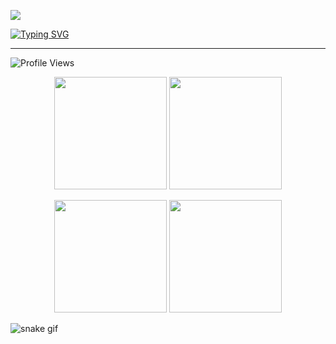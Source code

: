![](https://user-images.githubusercontent.com/112987981/189151245-6fbb7b80-fd0b-4a17-99cd-39de996ef5e6.png)

[![Typing SVG](https://readme-typing-svg.herokuapp.com?font=&size=30&pause=1000&color=FFD66A&center=true&vCenter=true&width=1920&lines=Senior+Full+Stack+Developer;Senior+Blockchain+Developer)](https://git.io/typing-svg)

------------
![Profile Views](http://estruyf-github.azurewebsites.net/api/VisitorHit?user=XFantasy88&repo=XFantasy88&countColorcountColor)

<p align="center">
  <img height="180em" src="http://github-readme-streak-stats.herokuapp.com?user=XFantasy88&theme=omni&hide_border=true">
  <img height="180em" src="https://github-readme-stats.vercel.app/api/top-langs/?username=XFantasy88&layout=compact&theme=omni&hide_border=true">
</p>
<p align="center">
  <img height="180em" src="https://github-readme-stats.vercel.app/api?username=XFantasy88&show_icons=true&theme=omni&hide_border=true">
  <img height="180em" src="https://github-profile-trophy.vercel.app/?username=XFantasy88&theme=radical&column=3&no-frame=true&margin-w=-4&margin-h=-4">
</p>

![snake gif](https://github.com/XFantasy88/XFantasy88/blob/output/github-contribution-grid-snake.gif)
